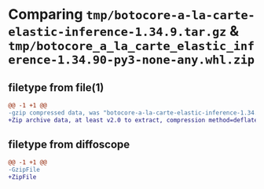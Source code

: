 # Comparing `tmp/botocore-a-la-carte-elastic-inference-1.34.9.tar.gz` & `tmp/botocore_a_la_carte_elastic_inference-1.34.90-py3-none-any.whl.zip`

## filetype from file(1)

```diff
@@ -1 +1 @@
-gzip compressed data, was "botocore-a-la-carte-elastic-inference-1.34.9.tar", last modified: Thu Dec 28 01:06:41 2023, max compression
+Zip archive data, at least v2.0 to extract, compression method=deflate
```

## filetype from diffoscope

```diff
@@ -1 +1 @@
-GzipFile
+ZipFile
```

